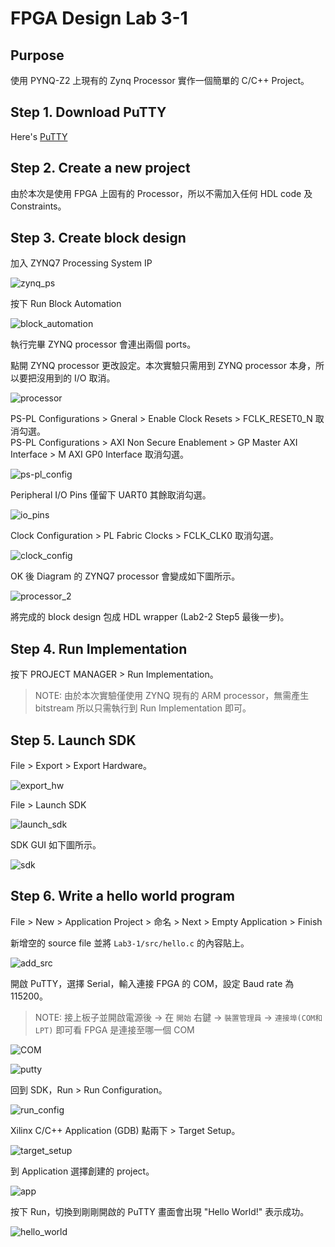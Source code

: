 FPGA Design Lab 3-1
=================
## Purpose

使用 PYNQ-Z2 上現有的 Zynq Processor 實作一個簡單的 C/C++ Project。


## Step 1. Download PuTTY

Here's [PuTTY](https://www.putty.org/)

## Step 2. Create a new project
由於本次是使用 FPGA 上固有的 Processor，所以不需加入任何 HDL code 及 Constraints。

## Step 3. Create block design

加入 ZYNQ7 Processing System IP

![zynq_ps](images/zynq_ps.png)

按下 Run Block Automation

![block_automation](images/block_automation.png)

執行完畢 ZYNQ processor 會連出兩個 ports。

點開 ZYNQ processor 更改設定。本次實驗只需用到 ZYNQ processor 本身，所以要把沒用到的 I/O 取消。

![processor](images/processor.png)

PS-PL Configurations > Gneral > Enable Clock Resets > FCLK_RESET0_N 取消勾選。  
PS-PL Configurations > AXI Non Secure Enablement > GP Master AXI Interface > M AXI GP0 Interface 取消勾選。

![ps-pl_config](images/config.png)

Peripheral I/O Pins 僅留下 UART0 其餘取消勾選。

![io_pins](images/IO_pins.png)

Clock Configuration > PL Fabric Clocks > FCLK_CLK0 取消勾選。

![clock_config](images/clock_config.png)

OK 後 Diagram 的 ZYNQ7 processor 會變成如下圖所示。

![processor_2](images/processor_2.png)

將完成的 block design 包成 HDL wrapper (Lab2-2 Step5 最後一步)。

## Step 4. Run Implementation

按下 PROJECT MANAGER > Run Implementation。
> NOTE: 由於本次實驗僅使用 ZYNQ 現有的 ARM processor，無需產生 bitstream 所以只需執行到 Run Implementation 即可。

## Step 5. Launch SDK

File > Export > Export Hardware。

![export_hw](images/export_hw.png)

File > Launch SDK

![launch_sdk](images/launch_sdk.png)

SDK GUI 如下圖所示。

![sdk](images/sdk.png)

## Step 6. Write a hello world program

File > New > Application Project > 命名 > Next > Empty Application > Finish

新增空的 source file 並將 `Lab3-1/src/hello.c` 的內容貼上。

![add_src](images/add_src.png)

開啟 PuTTY，選擇 Serial，輸入連接 FPGA 的 COM，設定 Baud rate 為 115200。
> NOTE: 接上板子並開啟電源後 -> 在 `開始` 右鍵 -> `裝置管理員` -> `連接埠(COM和LPT)` 即可看 FPGA 是連接至哪一個 COM

![COM](images/com.png)

![putty](images/putty.png)

回到 SDK，Run > Run Configuration。

![run_config](images/run_config.png)

Xilinx C/C++ Application (GDB) 點兩下 > Target Setup。

![target_setup](images/target_setup.png)

到 Application 選擇創建的 project。

![app](images/app.png)

按下 Run，切換到剛剛開啟的 PuTTY 畫面會出現 "Hello World!" 表示成功。

![hello_world](images/hello_world.png)
